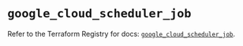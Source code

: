# `google_cloud_scheduler_job`

Refer to the Terraform Registry for docs: [`google_cloud_scheduler_job`](https://registry.terraform.io/providers/hashicorp/google/5.33.0/docs/resources/cloud_scheduler_job).
